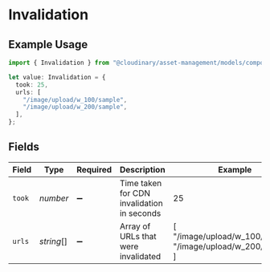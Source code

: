 # Invalidation

## Example Usage

```typescript
import { Invalidation } from "@cloudinary/asset-management/models/components";

let value: Invalidation = {
  took: 25,
  urls: [
    "/image/upload/w_100/sample",
    "/image/upload/w_200/sample",
  ],
};
```

## Fields

| Field                                                          | Type                                                           | Required                                                       | Description                                                    | Example                                                        |
| -------------------------------------------------------------- | -------------------------------------------------------------- | -------------------------------------------------------------- | -------------------------------------------------------------- | -------------------------------------------------------------- |
| `took`                                                         | *number*                                                       | :heavy_minus_sign:                                             | Time taken for CDN invalidation in seconds                     | 25                                                             |
| `urls`                                                         | *string*[]                                                     | :heavy_minus_sign:                                             | Array of URLs that were invalidated                            | [<br/>"/image/upload/w_100/sample",<br/>"/image/upload/w_200/sample"<br/>] |